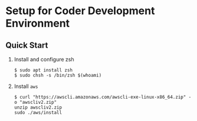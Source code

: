 # Setup for Coder Development Environment

## Quick Start

1. Install and configure zsh
    ```console
    $ sudo apt install zsh
    $ sudo chsh -s /bin/zsh $(whoami)
    ```
1. Install `aws`
    ```console
    $ curl "https://awscli.amazonaws.com/awscli-exe-linux-x86_64.zip" -o "awscliv2.zip"
    unzip awscliv2.zip
    sudo ./aws/install
    ```
